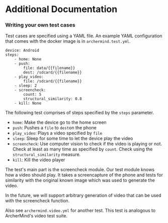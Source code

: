 # Additional Documentation

### Writing your own test cases
Test cases are specified using a YAML file. An example YAML configuration that comes with the docker image is in ```archermind.test.yml```.

```
device: Android
steps:
    - home: None
    - push:
        file: data/{{filename}}
        dest: /sdcard/{{filename}}
    - play_video:
        file: /sdcard/{{filename}}
    - sleep: 2
    - screencheck:
        count: 5
        structural_similarity: 0.8
    - kill: None
```

The following test comprises of steps specified by the ```steps``` parameter.
- ```home```: Make the device go to the home screen
- ```push```: Pushes a ```file``` to ```dest```on the phone
- ```play_video```: Plays a video specified by ```file```
- ```sleep```: Sleep for some time to let the device play the video
- ```screencheck```: Use computer vision to check if the video is playing or not. Check at least as many time as specified by ```count```. Check using the  ```structural_similarity``` measure.  
- ```kill```: Kill the video player

The test's main part is the screencheck module. Our test module knows how a video should play. It takes a screencapture of the phone and tests for similarity with the original known image which was used to generate the video.

In the future, we will support arbitrary generation of video that can be used with the screencheck function.

Also see ```archermind.video.yml``` for another test. This test is analogous to ArcherMind's video test suite.